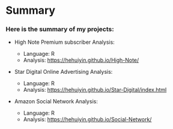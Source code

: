 # Summary

### Here is the summary of my projects:

* High Note Premium subscriber Analysis:
  + Language: R
  + Analysis: https://hehuiyin.github.io/High-Note/

* Star Digital Online Advertising Analysis:
  + Language: R
  + Analysis: https://hehuiyin.github.io/Star-Digital/index.html

* Amazon Social Network Analysis:
  + Language: R
  + Analysis: https://hehuiyin.github.io/Social-Network/
